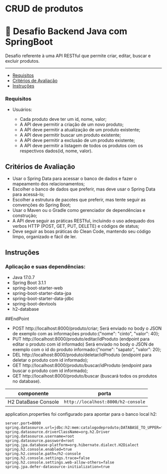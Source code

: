 # CRUD de produtos

# 🚀 Desafio Backend Java com SpringBoot

Desafio referente à uma API RESTful que permite criar, editar, buscar e excluir produtos.

---

- [Requisitos](#requisitos)
- [Critérios de Avaliação](#criterios-avaliacao)
- [Instruções](#instruções)

### Requisitos

- Usuários: 
	- Cada produto deve ter um id, nome, valor;
	- A API deve permitir a criação de um novo produto;
	- A API deve permitir a atualização de um produto existente;
	- A API deve permitir buscar um produto existente;
	- A API deve permitir a exclusão de um produto existente;
	- A API deve permitir a listagem de todos os produtos com os respectivos dados(id, nome, valor).
  
  <a id="criterios-avaliacao"></a>
## Critérios de Avaliação

-   Usar o Spring Data para acessar o banco de dados e fazer o mapeamento dos relacionamentos;
-   Escolher o banco de dados que preferir, mas deve usar o Spring Data para acessá-lo;
-   Escolher a estrutura de pacotes que preferir, mas tente seguir as convenções do Spring Boot;
-   Usar o Maven ou o Gradle como gerenciador de dependências e construção;
-   A API deve seguir as práticas RESTful, incluindo o uso adequado dos verbos HTTP (POST, GET, PUT, DELETE) e códigos de status;
-   Deve seguir as boas práticas do Clean Code, mantendo seu código limpo, organizado e fácil de ler.

## Instruções
### Aplicação e suas dependências:
- Java 17.0.7
- Spring Boot 3.1.1
- spring-boot-starter-web
- spring-boot-starter-data-jpa
- spring-boot-starter-data-jdbc
- spring-boot-devtools
- h2-database

##EndPoint
- POST http://localhost:8000/produto/criar;
  Será enviado no body o JSON de exemplo com as informações produto:{"nome": "cinto", "valor": 40};
- PUT http://localhost:8000/produto/editar/idProduto (endpoint para editar o produto com id informado)
  Será enviado no body o JSON de exemplo com o id do produto informado:{"nome": "sapato", "valor": 20};
- DEL http://localhost:8000/produto/deletar/idProduto (endpoint para deletar o produto com id informado);
- GET http://localhost:8000/produto/buscar/idProduto (endpoint para buscar o produto com id informado);
- GET http://localhost:8000/produto/buscar (buscará todos os produtos no database).

| componente | porta |
| --------- | ----------- |
| H2 DataBase Console  | `http://localhost:8000/h2-console` |


application.properties foi configurado para apontar para o banco local h2:
```
server.port=8000
spring.datasource.url=jdbc:h2:mem:catalogodeproduto;DATABASE_TO_UPPER=false;DB_CLOSE_DELAY=-1
spring.datasource.driverClassName=org.h2.Driver
spring.datasource.username=root
spring.datasource.password=root
spring.jpa.database-platform=org.hibernate.dialect.H2Dialect
spring.h2.console.enabled=true
spring.h2.console.path=/h2-console
spring.h2.console.settings.trace=false
spring.h2.console.settings.web-allow-others=false
spring.jpa.defer-datasource-initialization=true
